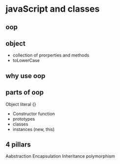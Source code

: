 # javaScript and classes

## oop

## object

- collection of prorperties and methods
- toLowerCase

## why use oop

## parts of oop

Object literal {}

- Constructor function
- prototypes
- classes
- instances (new, this)

## 4 pillars

Aabstraction
Encapsulation
Inheritance
polymorphism
